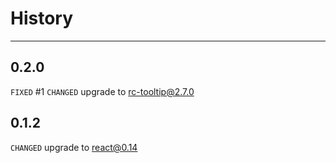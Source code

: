 # History

---

## 0.2.0
`FIXED` #1
`CHANGED` upgrade to rc-tooltip@2.7.0

## 0.1.2
`CHANGED` upgrade to react@0.14

